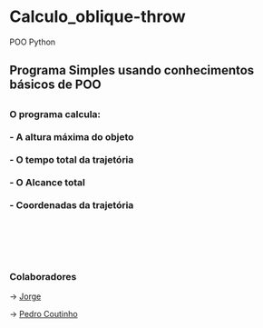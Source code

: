 # Calculo_oblique-throw

POO Python


<h2> Programa Simples usando conhecimentos básicos de POO <h2>
  
<h3> O programa calcula: <br>
 <br>
 - A altura máxima do objeto  <br> 
  <br>
 - O tempo total da trajetória  <br>
  <br>
 - O Alcance total  <br>
  <br>
 - Coordenadas da trajetória  <br>
  
  
  <h3>
    
 <br>
 <br>
 <br>
   
<h3>Colaboradores</h3>
<p> -> <a href= https://github.com/JorgeVitor30> Jorge </a></p>
<p> -> <a href= https://github.com/pedrocoutinh0> Pedro Coutinho </a></p>
